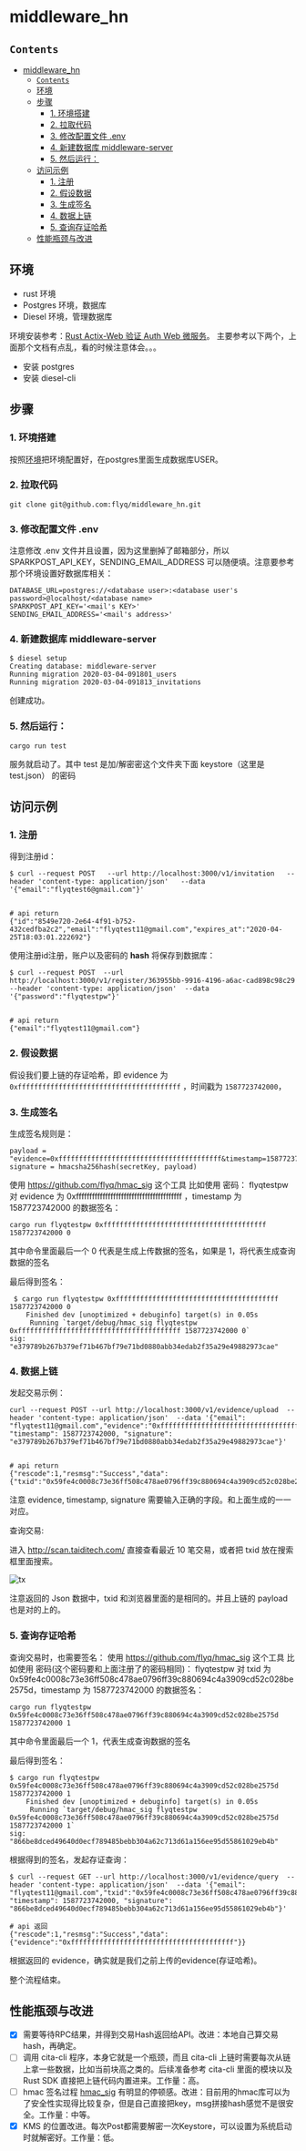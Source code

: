 # middleware_hn

## `Contents`
- [middleware_hn](#middlewarehn)
  - [`Contents`](#contents)
  - [环境](#%e7%8e%af%e5%a2%83)
  - [步骤](#%e6%ad%a5%e9%aa%a4)
    - [1. 环境搭建](#1-%e7%8e%af%e5%a2%83%e6%90%ad%e5%bb%ba)
    - [2. 拉取代码](#2-%e6%8b%89%e5%8f%96%e4%bb%a3%e7%a0%81)
    - [3. 修改配置文件 .env](#3-%e4%bf%ae%e6%94%b9%e9%85%8d%e7%bd%ae%e6%96%87%e4%bb%b6-env)
    - [4. 新建数据库 middleware-server](#4-%e6%96%b0%e5%bb%ba%e6%95%b0%e6%8d%ae%e5%ba%93-middleware-server)
    - [5. 然后运行：](#5-%e7%84%b6%e5%90%8e%e8%bf%90%e8%a1%8c)
  - [访问示例](#%e8%ae%bf%e9%97%ae%e7%a4%ba%e4%be%8b)
    - [1. 注册](#1-%e6%b3%a8%e5%86%8c)
    - [2. 假设数据](#2-%e5%81%87%e8%ae%be%e6%95%b0%e6%8d%ae)
    - [3. 生成签名](#3-%e7%94%9f%e6%88%90%e7%ad%be%e5%90%8d)
    - [4. 数据上链](#4-%e6%95%b0%e6%8d%ae%e4%b8%8a%e9%93%be)
    - [5. 查询存证哈希](#5-%e6%9f%a5%e8%af%a2%e5%ad%98%e8%af%81%e5%93%88%e5%b8%8c)
  - [性能瓶颈与改进](#%e6%80%a7%e8%83%bd%e7%93%b6%e9%a2%88%e4%b8%8e%e6%94%b9%e8%bf%9b)



## 环境
* rust 环境
* Postgres 环境，数据库
* Diesel 环境，管理数据库

环境安装参考：[Rust Actix-Web 验证 Auth Web 微服务](https://github.com/flyq/blogs/blob/master/Rust%20%E5%AD%A6%E4%B9%A0/token%20%E8%AE%A4%E8%AF%81/README.md)。
主要参考以下两个，上面那个文档有点乱，看的时候注意体会。。。
* 安装 postgres
* 安装 diesel-cli


## 步骤
### 1. 环境搭建
按照[环境](#%e7%8e%af%e5%a2%83)把环境配置好，在postgres里面生成数据库USER。

### 2. 拉取代码
```shell
git clone git@github.com:flyq/middleware_hn.git
```
### 3. 修改配置文件 .env
注意修改 .env 文件并且设置，因为这里删掉了邮箱部分，所以 SPARKPOST_API_KEY，SENDING_EMAIL_ADDRESS 可以随便填。注意要参考那个环境设置好数据库相关：
```.env
DATABASE_URL=postgres://<database user>:<database user's password>@localhost/<database name>
SPARKPOST_API_KEY='<mail's KEY>'
SENDING_EMAIL_ADDRESS='<mail's address>'
```

### 4. 新建数据库 middleware-server
```shell
$ diesel setup
Creating database: middleware-server
Running migration 2020-03-04-091801_users
Running migration 2020-03-04-091813_invitations
```
创建成功。

### 5. 然后运行：
```shell
cargo run test
```
服务就启动了。其中 test 是加/解密密这个文件夹下面 keystore（这里是 test.json） 的密码

## 访问示例
### 1. 注册
得到注册id：
```shell
$ curl --request POST   --url http://localhost:3000/v1/invitation   --header 'content-type: application/json'   --data '{"email":"flyqtest6@gmail.com"}'


# api return
{"id":"8549e720-2e64-4f91-b752-432cedfba2c2","email":"flyqtest11@gmail.com","expires_at":"2020-04-25T18:03:01.222692"}

```

使用注册id注册，账户以及密码的 **hash** 将保存到数据库：
```shell
$ curl --request POST  --url http://localhost:3000/v1/register/363955bb-9916-4196-a6ac-cad898c98c29  --header 'content-type: application/json'  --data '{"password":"flyqtestpw"}'


# api return
{"email":"flyqtest11@gmail.com"}
```

### 2. 假设数据

假设我们要上链的存证哈希，即 evidence 为 `0xffffffffffffffffffffffffffffffffffffffff` ，时间戳为 `1587723742000`，

### 3. 生成签名
生成签名规则是：
```shell
payload = "evidence=0xffffffffffffffffffffffffffffffffffffffff&timestamp=1587723742000"
signature = hmacsha256hash(secretKey, payload)
```

使用 https://github.com/flyq/hmac_sig 这个工具
比如使用 密码： flyqtestpw 对 evidence 为 0xffffffffffffffffffffffffffffffffffffffff ，timestamp 为 1587723742000 的数据签名：
```shell 
cargo run flyqtestpw 0xffffffffffffffffffffffffffffffffffffffff 1587723742000 0
```
其中命令里面最后一个 0 代表是生成上传数据的签名，如果是 1，将代表生成查询数据的签名

最后得到签名：
```shell
 $ cargo run flyqtestpw 0xffffffffffffffffffffffffffffffffffffffff 1587723742000 0
    Finished dev [unoptimized + debuginfo] target(s) in 0.05s
     Running `target/debug/hmac_sig flyqtestpw 0xffffffffffffffffffffffffffffffffffffffff 1587723742000 0`
sig: "e379789b267b379ef71b467bf79e71bd0880abb34edab2f35a29e49882973cae"
```
### 4. 数据上链
发起交易示例：
```shell
curl --request POST --url http://localhost:3000/v1/evidence/upload  --header 'content-type: application/json'  --data '{"email": "flyqtest11@gmail.com","evidence":"0xffffffffffffffffffffffffffffffffffffffff", "timestamp": 1587723742000, "signature": "e379789b267b379ef71b467bf79e71bd0880abb34edab2f35a29e49882973cae"}'


# api return
{"rescode":1,"resmsg":"Success","data":{"txid":"0x59fe4c0008c73e36ff508c478ae0796ff39c880694c4a3909cd52c028be2575d"}}
```
注意 evidence, timestamp, signature 需要输入正确的字段。和上面生成的一一对应。

查询交易:

进入 http://scan.taiditech.com/ 直接查看最近 10 笔交易，或者把 txid 放在搜索框里面搜索。

![tx](./images/tx.PNG)

注意返回的 Json 数据中，txid 和浏览器里面的是相同的。并且上链的 payload 也是对的上的。


### 5. 查询存证哈希
查询交易时，也需要签名：
使用 https://github.com/flyq/hmac_sig 这个工具
比如使用 密码(这个密码要和上面注册了的密码相同)： flyqtestpw 对 txid 为 0x59fe4c0008c73e36ff508c478ae0796ff39c880694c4a3909cd52c028be2575d，timestamp 为 1587723742000 的数据签名：
```shell
cargo run flyqtestpw 0x59fe4c0008c73e36ff508c478ae0796ff39c880694c4a3909cd52c028be2575d 1587723742000 1
```
其中命令里面最后一个 1，代表生成查询数据的签名

最后得到签名：
```shell
$ cargo run flyqtestpw 0x59fe4c0008c73e36ff508c478ae0796ff39c880694c4a3909cd52c028be2575d 1587723742000 1
    Finished dev [unoptimized + debuginfo] target(s) in 0.05s
     Running `target/debug/hmac_sig flyqtestpw 0x59fe4c0008c73e36ff508c478ae0796ff39c880694c4a3909cd52c028be2575d 1587723742000 1`
sig: "866be8dced49640d0ecf789485bebb304a62c713d61a156ee95d55861029eb4b"

```
根据得到的签名，发起存证查询：
```shell
$ curl --request GET --url http://localhost:3000/v1/evidence/query  --header 'content-type: application/json'  --data '{"email": "flyqtest11@gmail.com","txid":"0x59fe4c0008c73e36ff508c478ae0796ff39c880694c4a3909cd52c028be2575d", "timestamp": 1587723742000, "signature": "866be8dced49640d0ecf789485bebb304a62c713d61a156ee95d55861029eb4b"}'

# api 返回
{"rescode":1,"resmsg":"Success","data":{"evidence":"0xffffffffffffffffffffffffffffffffffffffff"}}
```

根据返回的 evidence，确实就是我们之前上传的evidence(存证哈希)。

整个流程结束。

## 性能瓶颈与改进

- [x] 需要等待RPC结果，并得到交易Hash返回给API。改进：本地自己算交易hash，再确定。
- [ ] 调用 cita-cli 程序，本身它就是一个瓶颈，而且 cita-cli 上链时需要每次从链上拿一些数据，比如当前块高之类的。后续准备参考 cita-cli 里面的模块以及 Rust SDK 直接把上链代码内置进来。工作量：高。
- [ ] hmac 签名过程 [hmac_sig](https://gitlab.ethgeek.cn/flyq/hmac_sig) 有明显的停顿感。改进：目前用的hmac库可以为了安全性实现得比较复杂，但是自己直接把key，msg拼接hash感觉不是很安全。工作量：中等。
- [x] KMS 的位置改进。每次Post都需要解密一次Keystore，可以设置为系统启动时就解密好。工作量：低。
